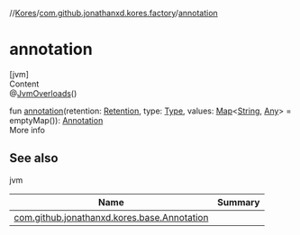 //[Kores](../index.md)/[com.github.jonathanxd.kores.factory](index.md)/[annotation](annotation.md)



# annotation  
[jvm]  
Content  
@[JvmOverloads](https://kotlinlang.org/api/latest/jvm/stdlib/kotlin.jvm/-jvm-overloads/index.html)()  
  
fun [annotation](annotation.md)(retention: [Retention](../com.github.jonathanxd.kores.base/-retention/index.md), type: [Type](https://docs.oracle.com/javase/8/docs/api/java/lang/reflect/Type.html), values: [Map](https://kotlinlang.org/api/latest/jvm/stdlib/kotlin.collections/-map/index.html)<[String](https://kotlinlang.org/api/latest/jvm/stdlib/kotlin/-string/index.html), [Any](https://kotlinlang.org/api/latest/jvm/stdlib/kotlin/-any/index.html)> = emptyMap()): [Annotation](../com.github.jonathanxd.kores.base/-annotation/index.md)  
More info  


## See also  
  
jvm  
  
|  Name|  Summary| 
|---|---|
| <a name="com.github.jonathanxd.kores.factory//annotation/#com.github.jonathanxd.kores.base.Retention#java.lang.reflect.Type#kotlin.collections.Map[kotlin.String,kotlin.Any]/PointingToDeclaration/"></a>[com.github.jonathanxd.kores.base.Annotation](../com.github.jonathanxd.kores.base/-annotation/index.md)| <a name="com.github.jonathanxd.kores.factory//annotation/#com.github.jonathanxd.kores.base.Retention#java.lang.reflect.Type#kotlin.collections.Map[kotlin.String,kotlin.Any]/PointingToDeclaration/"></a>
  
  



